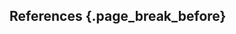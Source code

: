 ## References {.page_break_before}

<!-- Explicitly insert bibliography here -->
<div id="refs"></div>


[@zhang2019]: doi:10.1109/ICMLA.2018.00024
